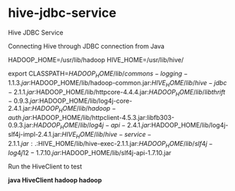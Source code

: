 # hive-jdbc-service
Hive JDBC Service

Connecting Hive through JDBC connection from Java

HADOOP_HOME=/usr/lib/hadoop
HIVE_HOME=/usr/lib/hive/

export CLASSPATH=$HADOOP_HOME/lib/commons-logging-1.1.3.jar:$HADOOP_HOME/lib/hadoop-common.jar:$HIVE_HOME/lib/hive-jdbc-2.1.1.jar:$HADOOP_HOME/lib/httpcore-4.4.4.jar:$HADOOP_HOME/lib/libthrift-0.9.3.jar:$HADOOP_HOME/lib/log4j-core-2.4.1.jar:$HADOOP_HOME/lib/hadoop-auth.jar:$HADOOP_HOME/lib/httpclient-4.5.3.jar:libfb303-0.9.3.jar:$HADOOP_HOME/lib/log4j-api-2.4.1.jar:$HADOOP_HOME/lib/log4j-slf4j-impl-2.4.1.jar:$HIVE_HOME/lib/hive-service-2.1.1.jar:.:$HIVE_HOME/lib/hive-exec-2.1.1.jar:$HADOOP_HOME/lib/slf4j-log4j12-1.7.10.jar:$HADOOP_HOME/lib/slf4j-api-1.7.10.jar

Run the HiveClient to test

**java HiveClient hadoop hadoop**
